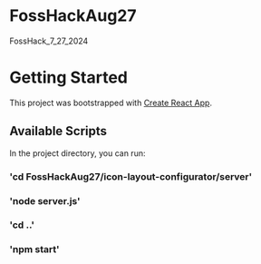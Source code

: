 # FossHackAug27
FossHack_7_27_2024


# Getting Started

This project was bootstrapped with [Create React App](https://github.com/facebook/create-react-app).

## Available Scripts

In the project directory, you can run:

### 'cd FossHackAug27/icon-layout-configurator/server'

### 'node server.js'

### 'cd ..'

### 'npm start'